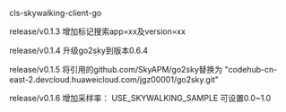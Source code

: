 cls-skywalking-client-go


release/v0.1.3
 增加标记搜索app=xx及version=xx
 
 release/v0.1.4
  升级go2sky到版本0.6.4
  
 release/v0.1.5
    将引用的github.com/SkyAPM/go2sky替换为 "codehub-cn-east-2.devcloud.huaweicloud.com/jgz00001/go2sky.git"
    
 release/v0.1.6
    增加采样率： USE_SKYWALKING_SAMPLE 可设置0.0~1.0

